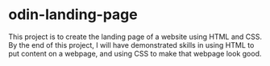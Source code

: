 # odin-landing-page
This project is to create the landing page of a website using HTML and CSS. By the end of this project, I will have demonstrated skills in using HTML to put content on a webpage, and using CSS to make that webpage look good.